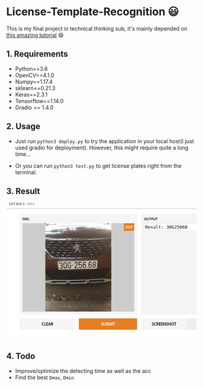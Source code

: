 # License-Template-Recognition :smiley:


This is my final project in technical thinking sub, it's mainly depended on [this amazing tutorial](https://medium.com/@quangnhatnguyenle/detect-and-recognize-vehicles-license-plate-with-machine-learning-and-python-part-1-detection-795fda47e922) :smile:

## 1. Requirements

- Python==3.6
- OpenCV==4.1.0
- Numpy==1.17.4
- sklearn==0.21.3
- Keras==2.3.1
- Tensorflow==1.14.0
- Gradio == 1.4.0

## 2. Usage 

- Just run `python3 deploy.py`  to try the application in your local host(I just used gradio for deployment). However, this might require quite a long time...

- Or you can run `python3 test.py` to get license plates right from the terminal.


## 3. Result

![alt text](https://github.com/manhph2211/License-Plate-Reco/blob/last/test.png)

## 4. Todo

- Improve/optimize the detecting time as well as the acc
- Find the best `Dmax`, `Dmin`

